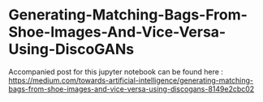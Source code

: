# Generating-Matching-Bags-From-Shoe-Images-And-Vice-Versa-Using-DiscoGANs

Accompanied post for this jupyter notebook can be found here : https://medium.com/towards-artificial-intelligence/generating-matching-bags-from-shoe-images-and-vice-versa-using-discogans-8149e2cbc02
